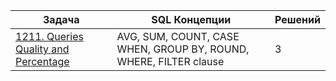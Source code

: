 | Задача | SQL Концепции |  Решений |
|--------|---------------|-------------------------------|
|[1211. Queries Quality and Percentage](./LeetCode/🟢%Easy/1211.%Queries%Quality%and%Percentage.md)|AVG, SUM, COUNT, CASE WHEN, GROUP BY, ROUND, WHERE, FILTER clause|3|

